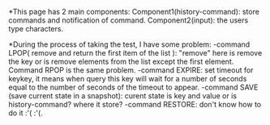 *This page has 2 main components:
Component1(history-command): store commands and notification of command.
Component2(input): the users type characters.

*During the process of taking the test, I have some problem:
-command LPOP( remove and return the first item of the list ): "remove" here is remove the key or is remove elements from the list except the first element. Command RPOP is the same problem.
-command EXPIRE: set timeout for keykey, it means when query this key will wait for a number of seconds equal to the number of seconds of the timeout to appear.
-command SAVE (save current state in a snapshot): curent state is key and value or is history-command? where it store?
-command RESTORE: don't know how to do it :'( :'(.